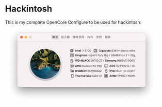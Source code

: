 # Hackintosh
This is my complete OpenCore Configure to be used for hackintosh:
![i-1](/static/About.png)
